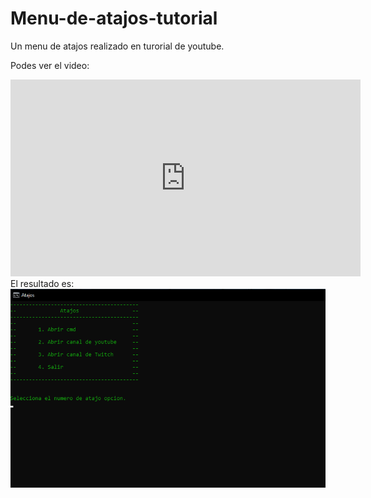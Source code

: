 # Menu-de-atajos-tutorial
Un menu de atajos realizado en turorial de youtube.

Podes ver el video:
<br>
<iframe width="560" height="315" src="https://www.youtube.com/embed/r2V4FrxXyyI?si=jaaRICsMrNTi9erH" title="YouTube video player" frameborder="0" allow="accelerometer; autoplay; clipboard-write; encrypted-media; gyroscope; picture-in-picture; web-share" referrerpolicy="strict-origin-when-cross-origin" allowfullscreen></iframe>
<br>
El resultado es:
<img src="https://github.com/Shinigamy19/Menu-de-atajos-tutorial/blob/main/Menu%20Batch.png">

